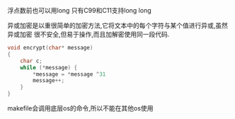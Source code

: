 
浮点数前也可以用long
只有C99和C11支持long long


异或加密是以重很简单的加密方法,它将文本中的每个字符与某个值进行异或,虽然异或加密
很不安全,但易于操作,而且加解密使用同一段代码.
```cpp
void encrypt(char* message)
{
	char c;
	while (*message) {
		*message = *message ^31
		message++;
	}
}
```

makefile会调用底层os的命令,所以不能在其他os使用